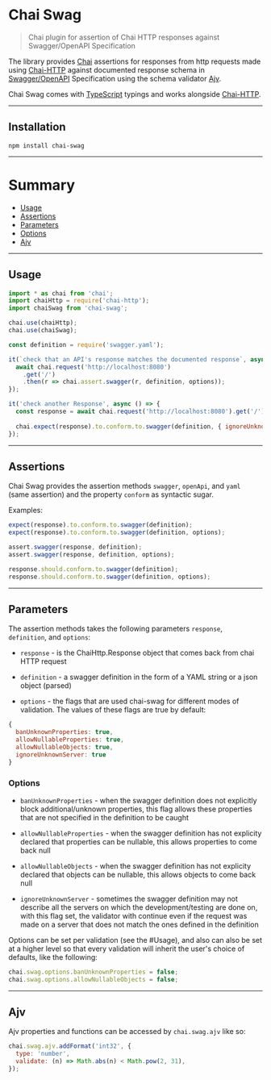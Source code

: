 # Chai Swag 

> Chai plugin for assertion of Chai HTTP responses against Swagger/OpenAPI Specification


The library provides [Chai](http://chaijs.com/) assertions for responses from http requests made using [Chai-HTTP](https://www.chaijs.com/plugins/chai-http/) against documented response schema in [Swagger/OpenAPI](https://swagger.io/docs/specification/about/) Specification using the schema validator [Ajv](https://ajv.js.org/).

Chai Swag comes with [TypeScript](https://www.typescriptlang.org/) typings
and works alongside [Chai-HTTP](https://github.com/domenic/chai-http).

---

## Installation

```
npm install chai-swag
```

---

# Summary
* [Usage](#usage)
* [Assertions](#assertions)
* [Parameters](#parameters)
* [Options](#options)
* [Ajv](#ajv)

---

## Usage

```javascript
import * as chai from 'chai';
import chaiHttp = require('chai-http');
import chaiSwag from 'chai-swag';

chai.use(chaiHttp);
chai.use(chaiSwag);

const definition = require('swagger.yaml');

it(`check that an API's response matches the documented response`, async () => {
  await chai.request('http://localhost:8080')
    .get('/')
    .then(r => chai.assert.swagger(r, definition, options));
});

it('check another Response', async () => {
  const response = await chai.request('http://localhost:8080').get('/');
  
  chai.expect(response).to.conform.to.swagger(definition, { ignoreUnknownServer: false });
});
```

---

## Assertions

Chai Swag provides the assertion methods ```swagger```, ```openApi```, and ```yaml``` (same assertion)
and the property ```conform``` as syntactic sugar.

Examples:
```javascript
expect(response).to.conform.to.swagger(definition);
expect(response).to.conform.to.swagger(definition, options);

assert.swagger(response, definition);
assert.swagger(response, definition, options);

response.should.conform.to.swagger(definition);
response.should.conform.to.swagger(definition, options);
```

---

## Parameters
The assertion methods takes the following parameters ```response```, ```definition```, and ```options```:

* ```response``` - is the ChaiHttp.Response object that comes back from chai HTTP request

* ```definition``` - a swagger definition in the form of a YAML string or a json object (parsed)

* ```options``` - the flags that are used chai-swag for different modes of validation.
The values of these flags are true by default:

```javascript
{
  banUnknownProperties: true,
  allowNullableProperties: true,
  allowNullableObjects: true,
  ignoreUnknownServer: true
}
```

### Options
* ```banUnknownProperties``` - when the swagger definition does not explicitly block additional/unknown properties, this flag allows these properties that are not specified in the definition to be caught

* ```allowNullableProperties``` - when the swagger definition has not explicity declared that properties can be nullable, this allows properties to come back null

* ```allowNullableObjects``` - when the swagger definition has not explicity declared that objects can be nullable, this allows objects to come back null

* ```ignoreUnknownServer``` - sometimes the swagger definition may not describe all the servers on which the development/testing are done on, with this flag set, the validator with continue even if the request was made on a server that does not match the ones defined in the definition

Options can be set per validation (see the #Usage), and also can also be set at a higher level so that every validation will inherit the user's choice of defaults, like the following: 
```javascript
chai.swag.options.banUnknownProperties = false;
chai.swag.options.allowNullableObjects = false;
```

---

## Ajv 

Ajv properties and functions can be accessed by ```chai.swag.ajv``` like so:
```javascript
chai.swag.ajv.addFormat('int32', {
  type: 'number',
  validate: (n) => Math.abs(n) < Math.pow(2, 31),
});
```
